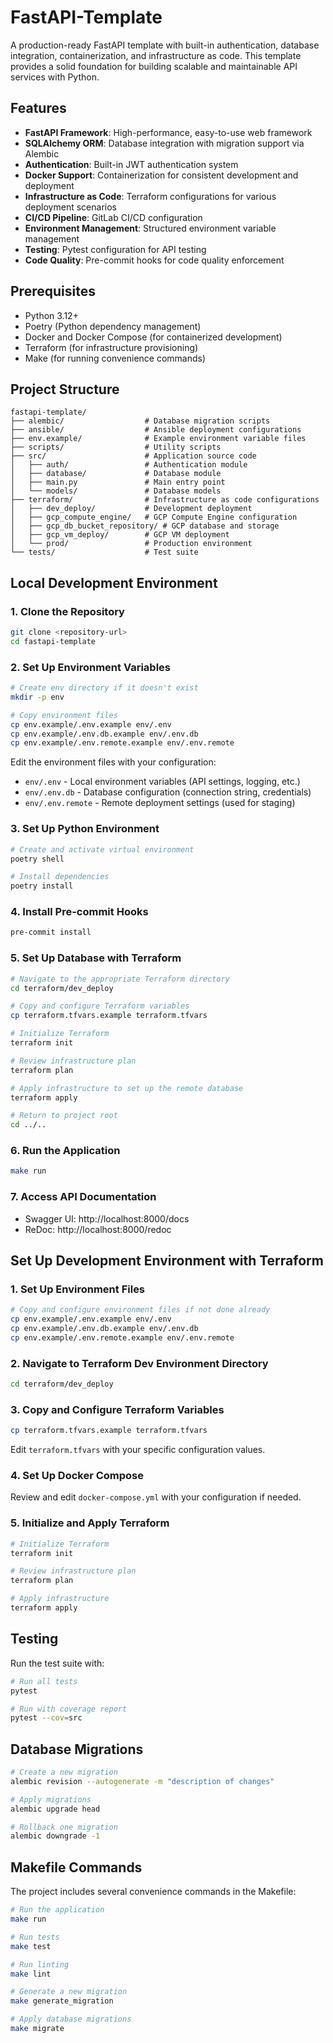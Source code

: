 # FastAPI-Template

A production-ready FastAPI template with built-in authentication, database integration, containerization, and infrastructure as code. This template provides a solid foundation for building scalable and maintainable API services with Python.

## Features

- **FastAPI Framework**: High-performance, easy-to-use web framework
- **SQLAlchemy ORM**: Database integration with migration support via Alembic
- **Authentication**: Built-in JWT authentication system
- **Docker Support**: Containerization for consistent development and deployment
- **Infrastructure as Code**: Terraform configurations for various deployment scenarios
- **CI/CD Pipeline**: GitLab CI/CD configuration
- **Environment Management**: Structured environment variable management
- **Testing**: Pytest configuration for API testing
- **Code Quality**: Pre-commit hooks for code quality enforcement

## Prerequisites

- Python 3.12+
- Poetry (Python dependency management)
- Docker and Docker Compose (for containerized development)
- Terraform (for infrastructure provisioning)
- Make (for running convenience commands)

## Project Structure

```
fastapi-template/
├── alembic/                  # Database migration scripts
├── ansible/                  # Ansible deployment configurations
├── env.example/              # Example environment variable files
├── scripts/                  # Utility scripts
├── src/                      # Application source code
│   ├── auth/                 # Authentication module
│   ├── database/             # Database module
│   ├── main.py               # Main entry point
│   └── models/               # Database models
├── terraform/                # Infrastructure as code configurations
│   ├── dev_deploy/           # Development deployment
│   ├── gcp_compute_engine/   # GCP Compute Engine configuration
│   ├── gcp_db_bucket_repository/ # GCP database and storage
│   ├── gcp_vm_deploy/        # GCP VM deployment
│   └── prod/                 # Production environment
└── tests/                    # Test suite
```

## Local Development Environment

### 1. Clone the Repository

```bash
git clone <repository-url>
cd fastapi-template
```

### 2. Set Up Environment Variables

```bash
# Create env directory if it doesn't exist
mkdir -p env

# Copy environment files
cp env.example/.env.example env/.env
cp env.example/.env.db.example env/.env.db
cp env.example/.env.remote.example env/.env.remote
```

Edit the environment files with your configuration:
- `env/.env` - Local environment variables (API settings, logging, etc.)
- `env/.env.db` - Database configuration (connection string, credentials)
- `env/.env.remote` - Remote deployment settings (used for staging)

### 3. Set Up Python Environment

```bash
# Create and activate virtual environment
poetry shell

# Install dependencies
poetry install
```

### 4. Install Pre-commit Hooks

```bash
pre-commit install
```

### 5. Set Up Database with Terraform

```bash
# Navigate to the appropriate Terraform directory
cd terraform/dev_deploy

# Copy and configure Terraform variables
cp terraform.tfvars.example terraform.tfvars

# Initialize Terraform
terraform init

# Review infrastructure plan
terraform plan

# Apply infrastructure to set up the remote database
terraform apply

# Return to project root
cd ../..
```

### 6. Run the Application

```bash
make run
```

### 7. Access API Documentation

- Swagger UI: http://localhost:8000/docs
- ReDoc: http://localhost:8000/redoc


## Set Up Development Environment with Terraform

### 1. Set Up Environment Files

```bash
# Copy and configure environment files if not done already
cp env.example/.env.example env/.env
cp env.example/.env.db.example env/.env.db
cp env.example/.env.remote.example env/.env.remote
```

### 2. Navigate to Terraform Dev Environment Directory

```bash
cd terraform/dev_deploy
```

### 3. Copy and Configure Terraform Variables

```bash
cp terraform.tfvars.example terraform.tfvars
```

Edit `terraform.tfvars` with your specific configuration values.

### 4. Set Up Docker Compose

Review and edit `docker-compose.yml` with your configuration if needed.

### 5. Initialize and Apply Terraform

```bash
# Initialize Terraform
terraform init

# Review infrastructure plan
terraform plan

# Apply infrastructure
terraform apply
```

## Testing

Run the test suite with:

```bash
# Run all tests
pytest

# Run with coverage report
pytest --cov=src
```

## Database Migrations

```bash
# Create a new migration
alembic revision --autogenerate -m "description of changes"

# Apply migrations
alembic upgrade head

# Rollback one migration
alembic downgrade -1
```

## Makefile Commands

The project includes several convenience commands in the Makefile:

```bash
# Run the application
make run

# Run tests
make test

# Run linting
make lint

# Generate a new migration
make generate_migration

# Apply database migrations
make migrate
```
